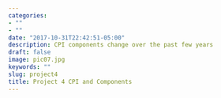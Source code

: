 ```yaml
---
categories:
- ""
- ""
date: "2017-10-31T22:42:51-05:00"
description: CPI components change over the past few years
draft: false
image: pic07.jpg
keywords: ""
slug: project4
title: Project 4 CPI and Components
---
```

